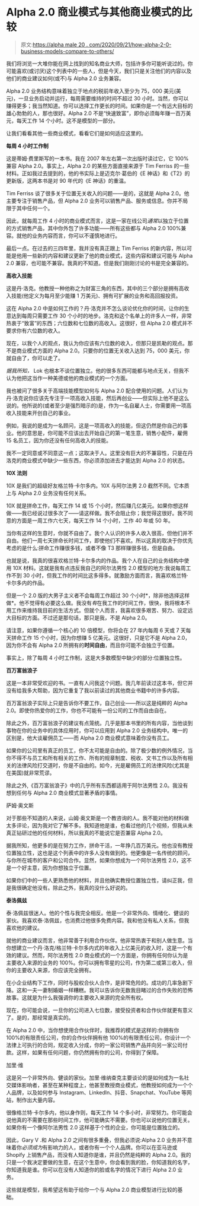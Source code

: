 # Alpha 2.0 商业模式与其他商业模式的比较

> 原文:[https://alpha male 20 . com/2020/09/21/how-alpha-2-0-business-models-compare-to-others/](https://alphamale20.com/2020/09/21/how-alpha-2-0-business-models-compare-to-others/)

我们将浏览一大堆你能在网上找到的知名商业大师，包括许多你可能听说过的。你可能喜欢(或讨厌)这个列表中的一些人，但是今天，我们只是关注他们的内容以及他们的商业建议如何(或不)与 Alpha 2.0 业务兼容。

Alpha 2.0 业务结构意味着独立于地点的税前年收入至少为 75，000 美元(美元)，一旦业务启动并运行，每周需要维持的时间不超过 30 小时。当然，你可以赚得更多；我当然知道。你可以选择工作更长的时间。如果你是一个有远大目标的雄心勃勃的人，那也很好。Alpha 2.0 不是“快速致富”，即你必须每年赚一百万美元，每天工作 14 个小时。这不是模型的一部分。

让我们看看其他一些商业模式，看看它们是如何适应这里的。

**每周 4 小时工作制**

这是蒂姆·费里斯写的一本书。我在 2007 年左右第一次出版时读过它，它 100%兼容 Alpha 2.0。事实上，Alpha 2.0 的某些方面直接来源于 Tim Ferriss 的一些材料。正如我过去提到的，他的书实际上是迈克尔·葛伯的《E 神话》和《T2》的更新版，这两本书是对 90 年代的《E 神话》的重温。

Tim Ferriss 谈了很多关于位置无关收入的问题——是的，这就是 Alpha 2.0。他主要专注于销售产品，但 Alpha 2.0 业务可以销售产品、服务或信息。你并不局限于其中任何一个。

因此，就每周工作 4 小时的商业模式而言，这是一家在线公司*通常*以独立于位置的方式销售产品，其中你外包了许多功能——所有这些都与 Alpha 2.0 100%兼容。就他的业务内容而言，你可以不谨慎地进行。

最后一点。在过去的三四年里，我并没有真正跟上 Tim Ferriss 的新内容，所以可能是他用一些新的内容和建议更新了他的商业模式，这些内容和建议可能与 Alpha 2.0 兼容，也可能不兼容。我真的不知道。但是我们刚刚讨论的书是完全兼容的。

**高收入技能**

这是丹·洛克。他教授一种他称之为财富三角的东西，其中的三个部分是拥有高收入技能(他定义为每月至少能赚 1 万美元)、拥有可扩展的业务和高回报投资。

这在 Alpha 2.0 中是如何工作的？丹·洛克并不怎么谈论优化你的时间，让你的生意达到每周只需要工作 30 个小时的地步。洛克和这个名单上的许多人一样，非常热衷于“致富”的东西；六位数和七位数的高收入。这很好，但 Alpha 2.0 模式并不要求你有六位数的收入。

现在，以我个人的观点，我认为你应该有六位数的收入，但那只是凯勒的观点。那不是商业模式方面的 Alpha 2.0。只要你的位置无关收入达到 75，000 美元，你就自由了，你可以走了。

*据我所知，* Lok 也根本不谈位置独立。他的很多东西可能都与地点无关，但我不认为他把这当作一种美德或他的商业模式的一个方面。

我也被问了很多关于高端技能模型如何与 Alpha 2.0 配合使用的问题。人们认为丹·洛克说你应该先专注于一项高收入技能，然后再创业——但实际上他不是这么说的。他所说的(或者至少是强烈暗示的)是，作为一名自雇人士，你需要用一项高收入技能来开创自己的事业。

例如，我说的是成为一名顾问，这是一项高收入的技能，但这仍然是你自己的事业。他的意思是，你可能不应该出去开始自己的第一笔生意，销售小配件，雇佣 15 名员工，因为你还没有任何高收入的技能。

我不一定同意或不同意这一点；这取决于人。这里没有巨大的不兼容性，只是在丹洛克的商业模式中缺少一些东西，你必须添加进去才能达到 Alpha 2.0 的状态。

**10X 法则**

10X 是我们的超级好友格兰特·卡尔多内。10X 与阿尔法男 2.0 截然不同。它本质上与 Alpha 2.0 业务没有任何关系。

10X 就是拼命工作，每天工作 14 或 15 个小时，然后赚几亿美元。如果你想这样做——我已经说过很多次了——请这样做。我不会阻止你；我觉得这很好。我不同意的方面是一周工作六七天，每天工作 14 个小时，工作 40 年或 50 年。

当你有这样的生意时，你就不自由了。我个人认识的许多人收入很高，但他们并不自由。他们一周七天拼命长时间工作，即使他们不喜欢。所以这真的取决于你优先考虑的是什么:拼命工作赚很多钱，或者不像 T3 那样赚很多钱，但是自由。

也就是说，我真的很喜欢格兰特·卡尔多内的作品。我个人在自己的业务结构中使用 10X 材料。这就是我有点违反我自己的阿尔法男性 2.0 模型的地方:我说每周工作不到 30 小时，但我工作的时间比这多得多。就激励方面而言，我喜欢格兰特·卡尔多内的作品。

但是一个 2.0 版的大男子主义者不会每周工作超过 30 个小时*，除非他选择这样做*。他不觉得有必要这么做。我没有*有*在我工作的时间工作，很快，我将根本不用工作来维持我目前的生活方式。但就个人而言，我喜欢很多艰苦、努力、设定远大目标的方面。不过还是那句话，那只是我，不是 Alpha 2.0。

请注意，如果你遵循一个核心的 10 倍模型，你将会在 27 年内每周 6 天或 7 天每天拼命工作 15 个小时，因为你想赚 5 亿美元。这很好，只是它不是 Alpha 2.0，因为你不会有 Alpha 2.0 所拥有的**时间自由**，而且你可能不会独立于位置。

事实上，除了每周 4 小时工作制，这是大多数模型中缺少的部分:位置独立性。

**百万富翁浪子**

这是一本非常受欢迎的书。一直有人问我这个问题。我几年前读过这本书，但它并没有给我多大帮助，因为它重复了我以前读过的其他商业书籍中的许多内容。

百万富翁浪子实际上只是告诉你不要工作，自己创业——所以这是纯粹的 Alpha 2.0。即使你热爱你的工作，你也不可能有一份公司的工作而自由自在。

除此之外，百万富翁浪子的建议有点笼统。几乎是那本书里的所有内容，当他谈到事物在你的业务中的具体应用时，你可以应用到 Alpha 2.0 业务结构中。唯一的区别是，他大谈雇佣员工——而 Alpha 2.0 商业模式意味着你没有员工。

如果你的公司里有真正的员工，你不太可能是自由的。除了极少数的例外情况，当你不得不与员工和所有相关的工作、所有的规章制度、税收、文书工作以及所有相关的法律风险打交道时，你是不自由的。如今，光是雇佣员工的法律风险(尤其是在美国)就非常荒谬。

除此之外,《百万富翁浪子》中的几乎所有东西都适用于阿尔法男性 2.0。我没有想到任何与 Alpha 2.0 商业模式显著矛盾的事情。

萨姆·奥文斯

对于那些不知道的人来说，山姆·奥文斯是一个教咨询的人。我不能对他的材料做太多评论，因为我对它了解不多。我知道他是谁，也看过他的几个视频，但我从未真正钻研过他的任何材料，所以我真的不能说它是否兼容 Alpha 2.0。

据我所知，他更多的是在努力工作，拼命干活，一年挣几百万美元。他也没有教授位置独立性，这也是这个列表中的许多人没有做到的。他更像是一名传统的顾问，与你所在城市的客户和公司合作。显然，如果你想成为一个阿尔法男性 2.0，这不是一个好主意，因为你想独立于位置。

如果你们中的一些人更熟悉他的材料，并且他确实教授位置独立性，请纠正我，但是我很确定他没有。除此之外，我真的没什么好说的。

**泰洛佩兹**

泰·洛佩兹很迷人。他的个性与我完全相反。他是一个非常外向、情绪化、健谈的家伙。我喜欢泰·洛佩兹，也消费过他很多免费内容。我和他没有私人关系，但我喜欢他的建议。

就他的商业建议而言，他非常善于利用合作伙伴。他非常热衷于和别人做生意。当你想建立一个丹·洛克/格兰特·卡尔多内式的年收入上亿美元的收入时，这是一个有效的建议。然而，阿尔法男性 2.0 商业模式的一个方面是，你拥有任何你认为是主要收入来源的业务的 100%。你可以拥有零星的公司，作为第二或第三收入，但你的主要收入来源，你应该完全拥有。

在小企业结构下工作，同时与股权合伙人合作，是非常危险的。成功的几率急剧下降。这和一夫一妻制婚姻一样糟糕。我可以告诉你无数我目睹过的合作失败的恐怖故事。这就是为什么我强调你的主要收入来源的完全所有权。

现在，你可能会说，一旦你的公司进入七位数，接受投资者和合作伙伴就更有意义了。是的，那经常是真实的。

在 Alpha 2.0 中，当你想使用合作伙伴时，我推荐的模式是这样的:你拥有你 100%的有限责任公司，你的合作伙伴拥有他 100%的有限责任公司，你设计一个法律上可执行的合同，规定收入分成，你的一家公司销售产品并向另一家公司付款。这样，如果有任何问题，你仍然拥有你的公司，你得到了保障。

加里·维

这是另一个非常外向、健谈的家伙。加里·维纳查克主要谈论的是如何成为一名社交媒体影响者，甚至在某种程度上，他甚至教授商业模式，他教授如何成为一个个人品牌，以及如何参与 Instagram、LinkedIn、抖音、Snapchat、YouTube 等网站，制作出大量内容。

很像格兰特·卡尔多内，他以身作则，每天工作 14 个多小时，非常努力。你可能会说他真的不需要在那些时间工作，他可能确实不需要。你也可以说他的位置无关。如果你有一个像阿尔法男性 2.0 这样基于个性的企业，你可能是位置独立的。

因此，Gary V .和 Alpha 2.0 之间有很多重叠，但我必须说:Alpha 2.0 业务并不意味着你*必须成为*有影响力的人，或者你有一个个人品牌。你可以在亚马逊或 Shopify 上销售产品，而没有人知道你是谁，并且仍然是纯粹的 Alpha 2.0。我的只是一个我决定要做的生意，在这个生意中，你会看到我的脸，你知道我的名字，你知道我是谁。你可以在没有人知道你的脸或名字的情况下进行 Alpha 2.0 业务。

这些就是模型，我希望这有助于给你一个与 Alpha 2.0 商业模型进行比较的基础。